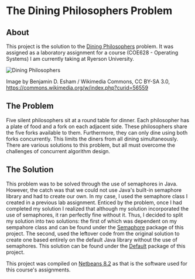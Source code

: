# The Dining Philosophers Problem

## About
This project is the solution to the [Dining Philosophers](https://en.wikipedia.org/wiki/Dining_philosophers_problem) problem. It was assigned as a laboratory assignment for a course (COE628 - Operating Systems) I am currently taking at Ryerson University. 

![Dining Philosophers](https://upload.wikimedia.org/wikipedia/commons/7/7b/An_illustration_of_the_dining_philosophers_problem.png "Dining Philosophers")

Image by Benjamin D. Esham / Wikimedia Commons, CC BY-SA 3.0, https://commons.wikimedia.org/w/index.php?curid=56559


## The Problem
Five silent philosophers sit at a round table for dinner. Each philosopher has a plate of food and a fork on each adjacent side. These philosophers share the five forks available to them. Furthermore, they can only dine using both forks concurrently. This limits the diners from all dining simultaneously. There are various solutions to this problem, but all must overcome the challenges of concurrent algorithm design.   

## The Solution
This problem was to be solved through the use of semaphores in Java. However, the catch was that we could not use Java's built-in semaphore library and had to create our own. In my case, I used the semaphore class I created in a previous lab assignment. Enticed by the problem, once I had completed my solution I realized that although my solution incorporated the use of semaphores, it ran perfectly fine without it. Thus, I decided to split my solution into two solutions: the first of which was dependent on my sempahore class and can be found under the [Semaphore](https://github.com/demharusnam/DiningPhilosophers/tree/master/src/Semaphore) package of this project. The second, used the leftover code from the original solution to create one based entirely on the default Java library without the use of semaphores. This solution can be found under the [Default](https://github.com/demharusnam/DiningPhilosophers/tree/master/src/Default) package of this project.

This project was compiled on [Netbeans 8.2](https://netbeans.org/downloads/old/8.2/) as that is the software used for this course's assignments.


